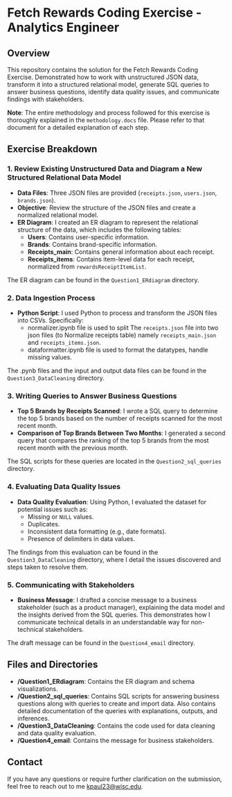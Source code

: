 # Fetch Rewards Coding Exercise - Analytics Engineer

## Overview
This repository contains the solution for the Fetch Rewards Coding Exercise. 
Demonstrated how to work with unstructured JSON data, transform it into a structured relational model, generate SQL queries to answer business questions, identify data quality issues, and communicate findings with stakeholders.

**Note**: The entire methodology and process followed for this exercise is thoroughly explained in the `methodology.docs` file. Please refer to that document for a detailed explanation of each step.

## Exercise Breakdown

### 1. Review Existing Unstructured Data and Diagram a New Structured Relational Data Model

- **Data Files**: Three JSON files are provided (`receipts.json`, `users.json`, `brands.json`).
- **Objective**: Review the structure of the JSON files and create a normalized relational model.
- **ER Diagram**: I created an ER diagram to represent the relational structure of the data, which includes the following tables:
  - **Users**: Contains user-specific information.
  - **Brands**: Contains brand-specific information.
  - **Receipts_main**: Contains general information about each receipt.
  - **Receipts_items**: Contains item-level data for each receipt, normalized from `rewardsReceiptItemList`.

The ER diagram can be found in the `Question1_ERdiagram` directory.

### 2. Data Ingestion Process

- **Python Script**: I used Python to process and transform the JSON files into CSVs. Specifically:
  - normalizer.ipynb file is used to split The `receipts.json` file into two json files (to Normalize receipts table) namely `receipts_main.json` and `receipts_items.json`.
  - dataformatter.ipynb file is used to format the datatypes, handle missing values.

The .pynb files and the input and output data files can be found in the `Question3_DataCleaning` directory.

### 3. Writing Queries to Answer Business Questions

- **Top 5 Brands by Receipts Scanned**: I wrote a SQL query to determine the top 5 brands based on the number of receipts scanned for the most recent month.
- **Comparison of Top Brands Between Two Months**: I generated a second query that compares the ranking of the top 5 brands from the most recent month with the previous month.
  
The SQL scripts for these queries are located in the `Question2_sql_queries` directory.

### 4. Evaluating Data Quality Issues

- **Data Quality Evaluation**: Using Python, I evaluated the dataset for potential issues such as:
  - Missing or `NULL` values.
  - Duplicates.
  - Inconsistent data formatting (e.g., date formats).
  - Presence of delimiters in data values.

The findings from this evaluation can be found in the `Question3_DataCleaning` directory, where I detail the issues discovered and steps taken to resolve them.

### 5. Communicating with Stakeholders

- **Business Message**: I drafted a concise message to a business stakeholder (such as a product manager), explaining the data model and the insights derived from the SQL queries. This demonstrates how I communicate technical details in an understandable way for non-technical stakeholders.

The draft message can be found in the `Question4_email` directory.

## Files and Directories

- **/Question1_ERdiagram**: Contains the ER diagram and schema visualizations.
- **/Question2_sql_queries**: Contains SQL scripts for answering business questions along with queries to create and import data. Also contains detailed documentation of the queries with explanations, outputs, and inferences.
- **/Question3_DataCleaning**: Contains the code used for data cleaning and data quality evaluation.
- **/Question4_email**: Contains the message for business stakeholders.

## Contact

If you have any questions or require further clarification on the submission, feel free to reach out to me kpaul23@wisc.edu.

